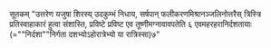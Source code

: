 सूतकम्				"उत्तरेण यजुषा शिरस्य् उदकुम्भं निधाय, सर्षपान् फलीकरणमिश्रानञ्जलिनोत्तरैस् त्रिस्त्रि प्रतिस्वाहाकारं हुत्वा संशास्ति, प्रविष्टे प्रविष्ट एव तूष्णीमग्नावावपतेति ६
एवमहरहरानिर्दशतायाः (=""निर्दशा""निर्गता दशभ्योऽहोरात्रेभ्यो या रात्रिस्सा)७"
